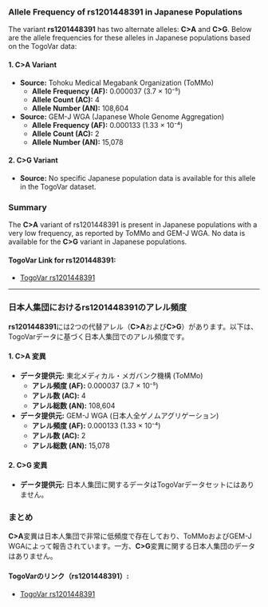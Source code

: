 ### Allele Frequency of rs1201448391 in Japanese Populations

The variant **rs1201448391** has two alternate alleles: **C>A** and **C>G**. Below are the allele frequencies for these alleles in Japanese populations based on the TogoVar data:

#### 1. **C>A Variant**
- **Source:** Tohoku Medical Megabank Organization (ToMMo)
  - **Allele Frequency (AF):** 0.000037 (3.7 × 10⁻⁵)
  - **Allele Count (AC):** 4
  - **Allele Number (AN):** 108,604
- **Source:** GEM-J WGA (Japanese Whole Genome Aggregation)
  - **Allele Frequency (AF):** 0.000133 (1.33 × 10⁻⁴)
  - **Allele Count (AC):** 2
  - **Allele Number (AN):** 15,078

#### 2. **C>G Variant**
- **Source:** No specific Japanese population data is available for this allele in the TogoVar dataset.

### Summary
The **C>A** variant of rs1201448391 is present in Japanese populations with a very low frequency, as reported by ToMMo and GEM-J WGA. No data is available for the **C>G** variant in Japanese populations.

#### TogoVar Link for rs1201448391:
- [TogoVar rs1201448391](https://togovar.org)

---

### 日本人集団におけるrs1201448391のアレル頻度

**rs1201448391**には2つの代替アレル（**C>A**および**C>G**）があります。以下は、TogoVarデータに基づく日本人集団でのアレル頻度です。

#### 1. **C>A 変異**
- **データ提供元:** 東北メディカル・メガバンク機構 (ToMMo)
  - **アレル頻度 (AF):** 0.000037 (3.7 × 10⁻⁵)
  - **アレル数 (AC):** 4
  - **アレル総数 (AN):** 108,604
- **データ提供元:** GEM-J WGA (日本人全ゲノムアグリゲーション)
  - **アレル頻度 (AF):** 0.000133 (1.33 × 10⁻⁴)
  - **アレル数 (AC):** 2
  - **アレル総数 (AN):** 15,078

#### 2. **C>G 変異**
- **データ提供元:** 日本人集団に関するデータはTogoVarデータセットにはありません。

### まとめ
**C>A**変異は日本人集団で非常に低頻度で存在しており、ToMMoおよびGEM-J WGAによって報告されています。一方、**C>G**変異に関する日本人集団のデータはありません。

#### TogoVarのリンク（rs1201448391）:
- [TogoVar rs1201448391](https://togovar.org)